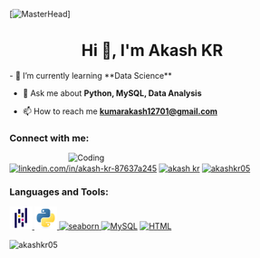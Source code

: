 [![MasterHead](https://surfingthecode.com/img/python.gif)]
<h1 align="center">Hi 👋, I'm Akash KR</h1>
- 🌱 I’m currently learning **Data Science**

- 💬 Ask me about **Python, MySQL, Data Analysis**

- 📫 How to reach me **kumarakash12701@gmail.com**

<h3 align="left">Connect with me:</h3>
<img align="right" alt="Coding" width="400" src="https://cdn.dribbble.com/users/1059583/screenshots/4171367/coding-freak.gif">
<p align="left">
<a href="https://www.linkedin.com/in/akash-kr-87637a245/" target="blank"><img align="center" src="https://raw.githubusercontent.com/rahuldkjain/github-profile-readme-generator/master/src/images/icons/Social/linked-in-alt.svg" alt="linkedin.com/in/akash-kr-87637a245" height="30" width="40" /></a>
<a href="https://www.hackerrank.com/akashkr05?hr_r=1" target="blank"><img align="center" src="https://raw.githubusercontent.com/rahuldkjain/github-profile-readme-generator/master/src/images/icons/Social/hackerrank.svg" alt="akash kr" height="30" width="40" /></a>
<a href="https://www.hackerearth.com/akashkr05" target="blank"><img align="center" src="https://raw.githubusercontent.com/rahuldkjain/github-profile-readme-generator/master/src/images/icons/Social/hackerearth.svg" alt="akashkr05" height="30" width="40" /></a>
</p>

<h3 align="left">Languages and Tools:</h3> 
<p align="left"> <a href="https://pandas.pydata.org/" target="_blank" rel="noreferrer"> <img src="https://raw.githubusercontent.com/devicons/devicon/2ae2a900d2f041da66e950e4d48052658d850630/icons/pandas/pandas-original.svg" alt="pandas" width="40" height="40"/> </a> <a href="https://www.python.org" target="_blank" rel="noreferrer"> <img src="https://raw.githubusercontent.com/devicons/devicon/master/icons/python/python-original.svg" alt="python" width="40" height="40"/> </a> <a href="https://seaborn.pydata.org/" target="_blank" rel="noreferrer"> <img src="https://seaborn.pydata.org/_images/logo-mark-lightbg.svg" alt="seaborn" width="40" height="40"/> 
   <a href="https://www.mysql.com/" target="_blank" rel="noreferrer"> <img src="https://1000logos.net/wp-content/uploads/2020/08/MySQL-Logo.png" alt="MySQL" width="40" height="40"/></a>
  <a href="https://html.com/" target="_blank" rel="noreferrer"> <img src="https://www.google.com/url?sa=i&url=https%3A%2F%2Fen.wikipedia.org%2Fwiki%2FHTML&psig=AOvVaw2nA6DP01JjA64v0K04i7mb&ust=1686682938728000&source=images&cd=vfe&ved=0CBEQjRxqFwoTCOiro921vv8CFQAAAAAdAAAAABAJ" alt="HTML" width="40" height="40"/></a></p>

<p><img align="center" src="https://github-readme-stats.vercel.app/api/top-langs?username=akashkr05&show_icons=true&locale=en&layout=compact" alt="akashkr05" /></p>
